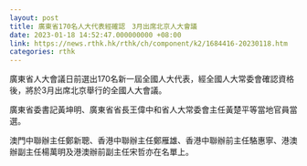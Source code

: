 ```yaml
---
layout: post
title: 廣東省170名人大代表經確認　3月出席北京人大會議
date: 2023-01-18 14:52:47.000000000 +08:00
link: https://news.rthk.hk/rthk/ch/component/k2/1684416-20230118.htm
categories: rthk
---
```


廣東省人大會議日前選出170名新一屆全國人大代表，經全國人大常委會確認資格後，將於3月出席北京舉行的全國人大會議。

廣東省委書記黃坤明、廣東省省長王偉中和省人大常委會主任黃楚平等當地官員當選。

澳門中聯辦主任鄭新聰、香港中聯辦主任鄭雁雄、香港中聯辦前主任駱惠寧、港澳辦副主任楊萬明及港澳辦前副主任宋哲亦在名單上。
